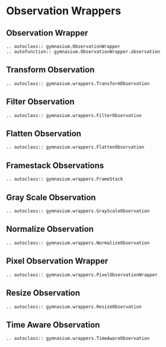 # Observation Wrappers

## Observation Wrapper
```{eval-rst}
.. autoclass:: gymnasium.ObservationWrapper
.. autofunction:: gymnasium.ObservationWrapper.observation
```

## Transform Observation
```{eval-rst}
.. autoclass:: gymnasium.wrappers.TransformObservation
```

## Filter Observation
```{eval-rst}
.. autoclass:: gymnasium.wrappers.FilterObservation
```

## Flatten Observation
```{eval-rst}
.. autoclass:: gymnasium.wrappers.FlattenObservation
```

## Framestack Observations
```{eval-rst}
.. autoclass:: gymnasium.wrappers.FrameStack
```

## Gray Scale Observation
```{eval-rst}
.. autoclass:: gymnasium.wrappers.GrayScaleObservation
```

## Normalize Observation
```{eval-rst}
.. autoclass:: gymnasium.wrappers.NormalizeObservation
```

## Pixel Observation Wrapper
```{eval-rst}
.. autoclass:: gymnasium.wrappers.PixelObservationWrapper
```

## Resize Observation
```{eval-rst}
.. autoclass:: gymnasium.wrappers.ResizeObservation
```

## Time Aware Observation
```{eval-rst}
.. autoclass:: gymnasium.wrappers.TimeAwareObservation
```
